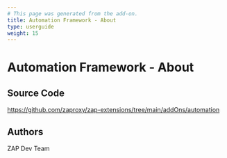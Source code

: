 ```yaml
---
# This page was generated from the add-on.
title: Automation Framework - About
type: userguide
weight: 15
---
```


# Automation Framework - About

## Source Code

<https://github.com/zaproxy/zap-extensions/tree/main/addOns/automation>

## Authors

ZAP Dev Team
